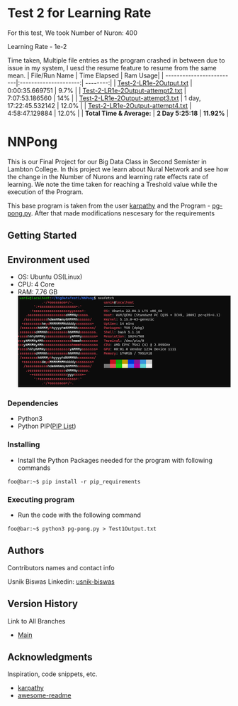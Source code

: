 # Test 2 for Learning Rate

For this test, We took Number of Nuron: 400

Learning Rate - 1e-2

Time taken, Multiple file entries as the program crashed in between due to issue in my system, I uesd the resume feature to resume from the same mean.
| File/Run Name            | Time Elapsed          | Ram Usage|
| -------------------------|:---------------------:| --------:|
| [Test-2-LR1e-2Output.txt](./Test-2-LR1e-2Output.txt)          | 0:00:35.669751        |  9.7%     |
| [Test-2-LR1e-2Output-attempt2.txt](./Test-2-LR1e-2Output-attempt2.txt) | 7:07:53.186560        |  14%     |
| [Test-2-LR1e-2Output-attempt3.txt](./Test-2-LR1e-2Output-attempt3.txt) | 1 day, 17:22:45.532142  	   |  12.0%   |
| [Test-2-LR1e-2Output-attempt4.txt](./Test-2-LR1e-2Output-attempt4.txt) | 4:58:47.129884	   |  12.0%   |
| __Total Time & Average:__ | __2 Day 5:25:18__   | __11.92%__  |

# NNPong

This is our Final Project for our Big Data Class in Second Semister in Lambton College. In this project we learn about Nural Network and see how the change in the Number of Nurons and learning rate effects rate of learning. We note the time taken for reaching a Treshold value while the execution of the Program.

This base program is taken from the user [karpathy](https://gist.github.com/karpathy) and the Program - [pg-pong.py](https://gist.github.com/karpathy/a4166c7fe253700972fcbc77e4ea32c5). After that made modifications nescesary for the requirements

## Getting Started

## Environment used
* OS: Ubuntu OS(Linux)
* CPU: 4 Core
* RAM: 7.76 GB
![Screenshot](ScreenShots/System_Specification.png)

### Dependencies 

* Python3
* Python PIP([PIP List](https://github.com/UsnikB/NNPong/blob/Test1-Test/pip_requirements))

### Installing

* Install the Python Packages needed for the program with following commands
```console
foo@bar:~$ pip install -r pip_requirements
```

### Executing program

* Run the code with the following command
```console
foo@bar:~$ python3 pg-pong.py > Test1Output.txt
```

## Authors

Contributors names and contact info

Usnik Biswas
Linkedin: [usnik-biswas](https://www.linkedin.com/in/usnik-biswas/)

## Version History

Link to All Branches
* [Main](https://github.com/UsnikB/NNPong/tree/main)


## Acknowledgments

Inspiration, code snippets, etc.
* [karpathy](https://gist.github.com/karpathy)
* [awesome-readme](https://github.com/matiassingers/awesome-readme)
